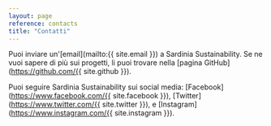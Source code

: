 ```yaml
---
layout: page
reference: contacts
title: "Contatti"
---
```


Puoi inviare un'[email](mailto:{{ site.email }}) a Sardinia Sustainability. Se
ne vuoi sapere di più sui progetti, li puoi trovare nella [pagina
GitHub](https://github.com/{{ site.github }}).

Puoi seguire Sardinia Sustainability sui social media:
[Facebook](https://www.facebook.com/{{ site.facebook }}),
[Twitter](https://www.twitter.com/{{ site.twitter }}), e
[Instagram](https://www.instagram.com/{{ site.instagram }}).